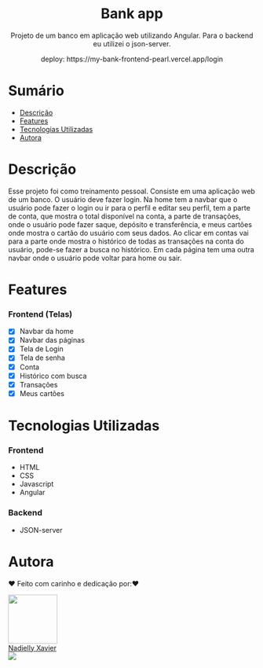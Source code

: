 <h1 align="center"> Bank app</h1>

<p align="center">Projeto de um banco em aplicação web utilizando Angular. Para o backend eu utilizei o json-server.</p>

<p align="center">deploy: https://my-bank-frontend-pearl.vercel.app/login</p>

# Sumário

- [Descrição](#Descrição)
- [Features](#Features)
- [Tecnologias Utilizadas](#Tecnologias-Utilizadas)
- [Autora](#Autora)

# Descrição

Esse projeto foi como treinamento pessoal. Consiste em uma aplicação web de um banco. O usuário deve fazer login.
Na home tem a navbar que o usuário pode fazer o login ou ir para o perfil e editar seu perfil, tem a parte de conta, que mostra o total disponível na conta, a parte de transações, onde o usuário pode fazer saque, depósito e transferência, e meus cartões onde mostra o cartão do usuário com seus dados. Ao clicar em contas vai para a parte onde mostra o histórico de todas as transações na conta do usuário, pode-se fazer a busca no histórico.
Em cada página tem uma outra navbar onde o usuário pode voltar para home ou sair.

# Features

### Frontend (Telas)

- [x] Navbar da home
- [x] Navbar das páginas
- [x] Tela de Login
- [x] Tela de senha  
- [x] Conta
- [x] Histórico com busca
- [x] Transações
- [x] Meus cartões

# Tecnologias Utilizadas

### Frontend

- HTML
- CSS
- Javascript
- Angular

### Backend

- JSON-server

# Autora

❤️ Feito com carinho e dedicação por:❤️

<div ><img src="https://avatars.githubusercontent.com/u/105972020?v=4" width="100px;" alt=""/></div>

<div ><a href="https://github.com/nadiellymedeiros">Nadielly Xavier</a></div>

<div ><a href="https://www.linkedin.com/in/nadielly-xavier-de-medeiros/"><img src="https://img.shields.io/badge/-Nadielly-blue?style=flat-square&logo=Linkedin&logoColor=white"/></a></div>

</br></br>
